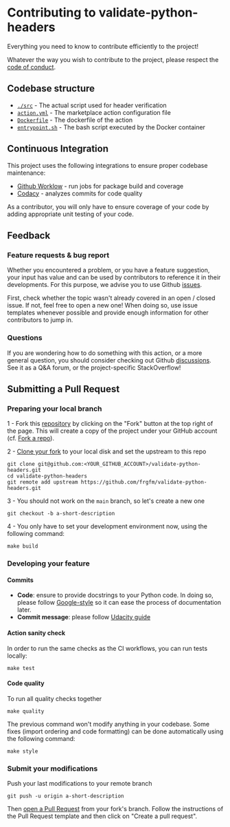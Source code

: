 # Contributing to validate-python-headers

Everything you need to know to contribute efficiently to the project!

Whatever the way you wish to contribute to the project, please respect the [code of conduct](CODE_OF_CONDUCT.md).



## Codebase structure

- [`./src`](https://github.com/frgfm/validate-python-headers/blob/main/src) - The actual script used for header verification
- [`action.yml`](https://github.com/frgfm/validate-python-headers/blob/main/tests) - The marketplace action configuration file
- [`Dockerfile`](https://github.com/frgfm/validate-python-headers/blob/main/Dockerfile) - The dockerfile of the action
- [`entrypoint.sh`](https://github.com/frgfm/validate-python-headers/blob/main/entrypoint.sh) - The bash script executed by the Docker container


## Continuous Integration

This project uses the following integrations to ensure proper codebase maintenance:

- [Github Worklow](https://help.github.com/en/actions/configuring-and-managing-workflows/configuring-a-workflow) - run jobs for package build and coverage
- [Codacy](https://www.codacy.com/) - analyzes commits for code quality

As a contributor, you will only have to ensure coverage of your code by adding appropriate unit testing of your code.



## Feedback

### Feature requests & bug report

Whether you encountered a problem, or you have a feature suggestion, your input has value and can be used by contributors to reference it in their developments. For this purpose, we advise you to use Github [issues](https://github.com/frgfm/validate-python-headers/issues).

First, check whether the topic wasn't already covered in an open / closed issue. If not, feel free to open a new one! When doing so, use issue templates whenever possible and provide enough information for other contributors to jump in.

### Questions

If you are wondering how to do something with this action, or a more general question, you should consider checking out Github [discussions](https://github.com/frgfm/validate-python-headers/discussions). See it as a Q&A forum, or the project-specific StackOverflow!



## Submitting a Pull Request

### Preparing your local branch

1 - Fork this [repository](https://github.com/frgfm/validate-python-headers) by clicking on the "Fork" button at the top right of the page. This will create a copy of the project under your GitHub account (cf. [Fork a repo](https://docs.github.com/en/get-started/quickstart/fork-a-repo)).

2 - [Clone your fork](https://docs.github.com/en/repositories/creating-and-managing-repositories/cloning-a-repository) to your local disk and set the upstream to this repo
```shell
git clone git@github.com:<YOUR_GITHUB_ACCOUNT>/validate-python-headers.git
cd validate-python-headers
git remote add upstream https://github.com/frgfm/validate-python-headers.git
```

3 - You should not work on the `main` branch, so let's create a new one
```shell
git checkout -b a-short-description
```

4 - You only have to set your development environment now, using the following command:
```shell
make build
```

### Developing your feature

#### Commits

- **Code**: ensure to provide docstrings to your Python code. In doing so, please follow [Google-style](https://sphinxcontrib-napoleon.readthedocs.io/en/latest/example_google.html) so it can ease the process of documentation later.
- **Commit message**: please follow [Udacity guide](http://udacity.github.io/git-styleguide/)

#### Action sanity check

In order to run the same checks as the CI workflows, you can run tests locally:

```shell
make test
```

#### Code quality

To run all quality checks together

```shell
make quality
```

The previous command won't modify anything in your codebase. Some fixes (import ordering and code formatting) can be done automatically using the following command:

```shell
make style
```

### Submit your modifications

Push your last modifications to your remote branch
```shell
git push -u origin a-short-description
```

Then [open a Pull Request](https://docs.github.com/en/github/collaborating-with-pull-requests/proposing-changes-to-your-work-with-pull-requests/creating-a-pull-request) from your fork's branch. Follow the instructions of the Pull Request template and then click on "Create a pull request".
